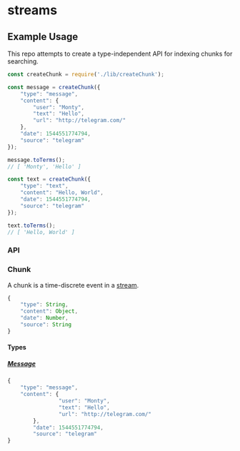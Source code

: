 # streams

## Example Usage

This repo attempts to create a type-independent API for indexing chunks for searching.

``` javascript
const createChunk = require('./lib/createChunk');

const message = createChunk({
	"type": "message",
	"content": {
		"user": "Monty",
		"text": "Hello",
		"url": "http://telegram.com/"
	},
	"date": 1544551774794,
	"source": "telegram"
});

message.toTerms();
// [ 'Monty', 'Hello' ]

const text = createChunk({
	"type": "text",
	"content": "Hello, World",
	"date": 1544551774794,
	"source": "telegram"
});

text.toTerms();
// [ 'Hello, World' ]
```

### API

### Chunk

A chunk is a time-discrete event in a [stream](https://github.com/ovsoinc/nile.chat/issues/34).

``` javascript
{
	"type": String,
	"content": Object,
    "date": Number,
    "source": String
}
```

#### Types

##### [Message](./Message.js)

``` javascript
{
	"type": "message",
	"content": {
                "user": "Monty",
                "text": "Hello",
                "url": "http://telegram.com/"
        },
        "date": 1544551774794,
        "source": "telegram"
}
```
